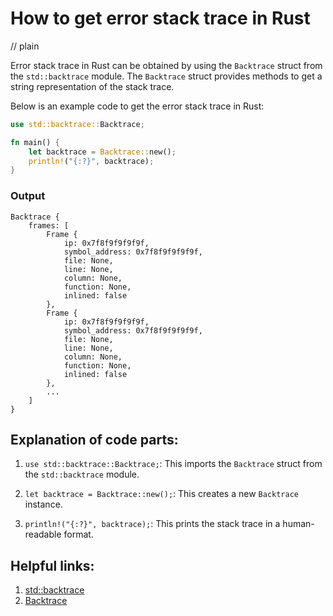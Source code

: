 # How to get error stack trace in Rust
// plain

Error stack trace in Rust can be obtained by using the `Backtrace` struct from the `std::backtrace` module. The `Backtrace` struct provides methods to get a string representation of the stack trace.

Below is an example code to get the error stack trace in Rust:

```rust
use std::backtrace::Backtrace;

fn main() {
    let backtrace = Backtrace::new();
    println!("{:?}", backtrace);
}
```

### Output

```
Backtrace {
    frames: [
        Frame {
            ip: 0x7f8f9f9f9f9f,
            symbol_address: 0x7f8f9f9f9f9f,
            file: None,
            line: None,
            column: None,
            function: None,
            inlined: false
        },
        Frame {
            ip: 0x7f8f9f9f9f9f,
            symbol_address: 0x7f8f9f9f9f9f,
            file: None,
            line: None,
            column: None,
            function: None,
            inlined: false
        },
        ...
    ]
}
```

## Explanation of code parts:

1. `use std::backtrace::Backtrace;`: This imports the `Backtrace` struct from the `std::backtrace` module.

2. `let backtrace = Backtrace::new();`: This creates a new `Backtrace` instance.

3. `println!("{:?}", backtrace);`: This prints the stack trace in a human-readable format.

## Helpful links:

1. [std::backtrace](https://doc.rust-lang.org/std/backtrace/index.html)
2. [Backtrace](https://doc.rust-lang.org/std/backtrace/struct.Backtrace.html)